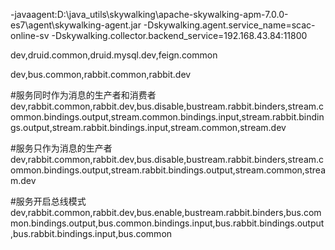 -javaagent:D:\java_utils\skywalking\apache-skywalking-apm-7.0.0-es7\agent\skywalking-agent.jar
-Dskywalking.agent.service_name=scac-online-sv
-Dskywalking.collector.backend_service=192.168.43.84:11800


dev,druid.common,druid.mysql.dev,feign.common

dev,bus.common,rabbit.common,rabbit.dev

#服务同时作为消息的生产者和消费者
dev,rabbit.common,rabbit.dev,bus.disable,bustream.rabbit.binders,stream.common.bindings.output,stream.common.bindings.input,stream.rabbit.bindings.output,stream.rabbit.bindings.input,stream.common,stream.dev

#服务只作为消息的生产者
dev,rabbit.common,rabbit.dev,bus.disable,bustream.rabbit.binders,stream.common.bindings.output,stream.rabbit.bindings.output,stream.common,stream.dev

#服务开启总线模式
dev,rabbit.common,rabbit.dev,bus.enable,bustream.rabbit.binders,bus.common.bindings.output,bus.common.bindings.input,bus.rabbit.bindings.output,bus.rabbit.bindings.input,bus.common
